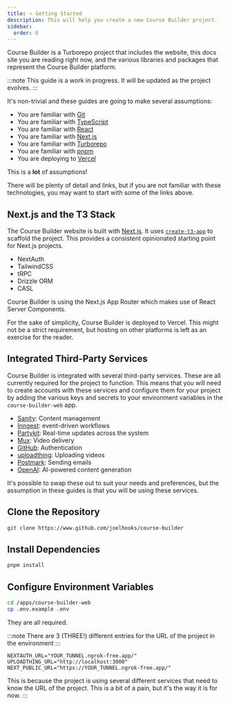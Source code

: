```yaml
---
title: ⭐ Getting Started
description: This will help you create a new Course Builder project.
sidebar:
  order: 0
---
```


Course Builder is a Turborepo project that includes the website, this docs site you are reading right now, and the
various libraries and packages that represent the Course Builder platform.

:::note 
This guide is a work in progress. It will be updated as the project evolves. 
:::

It's non-trivial and these guides are going to make several assumptions:

- You are familiar with [Git](https://git-scm.com/)
- You are familiar with [TypeScript](https://www.typescriptlang.org/)
- You are familiar with [React](https://reactjs.org/)
- You are familiar with [Next.js](https://nextjs.org/)
- You are familiar with [Turborepo](https://turbo.build/)
- You are familiar with [pnpm](https://pnpm.io/)
- You are deploying to [Vercel](https://vercel.com/)

This is a **lot** of assumptions!

There will be plenty of detail and links, but if you are not familiar with these technologies, you may want to start
with some of the links above.

## Next.js and the T3 Stack

The Course Builder website is built with [Next.js](https://nextjs.org/). It uses
[`create-t3-app`](https://create.t3.gg/) to scaffold the project. This provides a consistent opinionated starting point
for Next.js projects.

- NextAuth
- TailwindCSS
- tRPC
- Drizzle ORM
- CASL

Course Builder is using the Next.js App Router which makes use of React Server Components.

For the sake of simplicity, Course Builder is deployed to Vercel. This might not be a strict requirement, but hosting on
other platforms is left as an exercise for the reader.

## Integrated Third-Party Services

Course Builder is integrated with several third-party services. These are all currently required for the project to
function. This means that you will need to create accounts with these services and configure them for your project by
adding the various keys and secrets to your environment variables in the `course-builder-web` app.

- [Sanity](https://sanity.io): Content management
- [Inngest](https://inngest.com): event-driven workflows
- [Partykit](https://www.partykit.io/): Real-time updates across the system
- [Mux](https://www.mux.com/): Video delivery
- [GitHub](https://github.com/): Authentication
- [uploadthing](https://uploadthing.com): Uploading videos
- [Postmark](https://postmarkapp.com): Sending emails
- [OpenAI](https://openai.com/): AI-powered content generation

It's possible to swap these out to suit your needs and preferences, but the assumption in these guides is that you will
be using these services.

## Clone the Repository

```bash
git clone https://www.github.com/joelhooks/course-builder
```

## Install Dependencies

```bash
pnpm install
```

## Configure Environment Variables

```bash
cd /apps/course-builder-web
cp .env.example .env
```

They are all required.

:::note 
There are 3 (THREE!) different entries for the URL of the project in the environment 
:::

```dotenv
NEXTAUTH_URL="YOUR_TUNNEL.ngrok-free.app/"
UPLOADTHING_URL="http://localhost:3000"
NEXT_PUBLIC_URL="https://YOUR_TUNNEL.ngrok-free.app/"
```

This is because the project is using several different services that need to know the URL of the project. This is a bit
of a pain, but it's the way it is for now. :::
